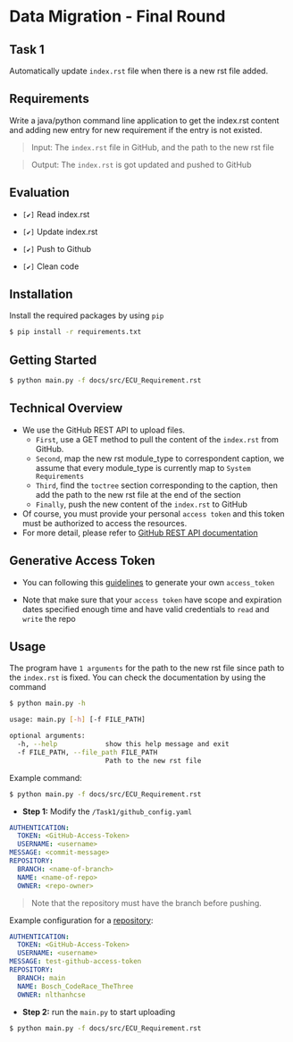 # Data Migration - Final Round
## Task 1
Automatically update `index.rst` file when there is a new rst file added.

## Requirements

Write a java/python command line application to get the index.rst content and adding new entry for new requirement if the entry is not existed.

> Input: The `index.rst` file in GitHub, and the path to the new rst file

> Output: The `index.rst` is got updated and pushed to GitHub

## Evaluation

- `[✔]` Read index.rst

- `[✔]` Update index.rst

- `[✔]` Push to Github

- `[✔]` Clean code

## Installation

Install the required packages by using `pip`

```bash
$ pip install -r requirements.txt
```

## Getting Started

```bash
$ python main.py -f docs/src/ECU_Requirement.rst
```

## Technical Overview

- We use the GitHub REST API to upload files.
  - `First`, use a GET method to pull the content of the `index.rst` from GitHub.
  - `Second`, map the new rst module_type to correspondent caption, we assume that every module_type is currently map to `System Requirements`
  - `Third`, find the `toctree` section corresponding to the caption, then add the path to the new rst file at the end of the section
  - `Finally`, push the new content of the `index.rst` to GitHub
- Of course, you must provide your personal `access token` and this token must be authorized to access the resources.
- For more detail, please refer to [GitHub REST API documentation](https://docs.github.com/en/rest?apiVersion=2022-11-28)

## Generative Access Token

- You can following this [guidelines](https://docs.github.com/en/authentication/keeping-your-account-and-data-secure/managing-your-personal-access-tokens) to generate your own `access_token`

- Note that make sure that your `access token` have scope and expiration dates specified enough time and have valid credentials to `read` and `write` the repo

## Usage

The program have `1 arguments` for the path to the new rst file since path to the `index.rst` is fixed. You can check the documentation by using the command

```bash
$ python main.py -h
```

```bash
usage: main.py [-h] [-f FILE_PATH]

optional arguments:
  -h, --help            show this help message and exit
  -f FILE_PATH, --file_path FILE_PATH
                        Path to the new rst file
```

Example command:

```bash
$ python main.py -f docs/src/ECU_Requirement.rst
```

- **Step 1:** Modify the `/Task1/github_config.yaml`

```yaml
AUTHENTICATION:
  TOKEN: <GitHub-Access-Token>
  USERNAME: <username>
MESSAGE: <commit-message>
REPOSITORY:
  BRANCH: <name-of-branch>
  NAME: <name-of-repo>
  OWNER: <repo-owner>
```

> Note that the repository must have the branch before pushing.

Example configuration for a [repository](https://github.com/nlthanhcse/Bosch_CodeRace_TheThree):

```yaml
AUTHENTICATION:
  TOKEN: <GitHub-Access-Token>
  USERNAME: <username>
MESSAGE: test-github-access-token
REPOSITORY:
  BRANCH: main
  NAME: Bosch_CodeRace_TheThree
  OWNER: nlthanhcse
```

- **Step 2:** run the `main.py` to start uploading

```bash
$ python main.py -f docs/src/ECU_Requirement.rst
```
